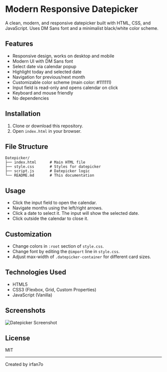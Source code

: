 # Modern Responsive Datepicker

A clean, modern, and responsive datepicker built with HTML, CSS, and JavaScript. Uses DM Sans font and a minimalist black/white color scheme.

## Features
- Responsive design, works on desktop and mobile
- Modern UI with DM Sans font
- Select date via calendar popup
- Highlight today and selected date
- Navigation for previous/next month
- Customizable color scheme (main color: #111111)
- Input field is read-only and opens calendar on click
- Keyboard and mouse friendly
- No dependencies

## Installation
1. Clone or download this repository.
2. Open `index.html` in your browser.

## File Structure
```
Datepicker/
├── index.html      # Main HTML file
├── style.css       # Styles for datepicker
├── script.js       # Datepicker logic
└── README.md       # This documentation
```

## Usage
- Click the input field to open the calendar.
- Navigate months using the left/right arrows.
- Click a date to select it. The input will show the selected date.
- Click outside the calendar to close it.

## Customization
- Change colors in `:root` section of `style.css`.
- Change font by editing the `@import` line in `style.css`.
- Adjust max-width of `.datepicker-container` for different card sizes.

## Technologies Used
- HTML5
- CSS3 (Flexbox, Grid, Custom Properties)
- JavaScript (Vanilla)

## Screenshots
![Datepicker Screenshot](screenshot.png)

## License
MIT

---
Created by irfan7o

